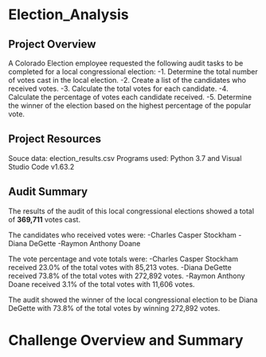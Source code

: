 # Election_Analysis

## Project Overview
A Colorado Election employee requested the following audit tasks to be completed for a local congressional election:
-1. Determine the total number of votes cast in the local election.
-2. Create a list of the candidates who received votes.
-3. Calculate the total votes for each candidate.
-4. Calculate the percentage of votes each candidate received.
-5. Determine the winner of the election based on the highest percentage of the popular vote.

## Project Resources
Souce data: election_results.csv
Programs used: Python 3.7 and Visual Studio Code v1.63.2 

## Audit Summary
The results of the audit of this local congressional elections showed a total of **369,711** votes cast. 

The candidates who received votes were:
-Charles Casper Stockham
-Diana DeGette
-Raymon Anthony Doane

The vote percentage and vote totals were:
-Charles Casper Stockham received 23.0% of the total votes with 85,213 votes.
-Diana DeGette received 73.8% of the total votes with 272,892 votes.
-Raymon Anthony Doane received 3.1% of the total votes with 11,606 votes.

The audit showed the winner of the local congressional election to be Diana DeGette with 73.8% of the total votes by winning 272,892 votes.

# Challenge Overview and Summary
